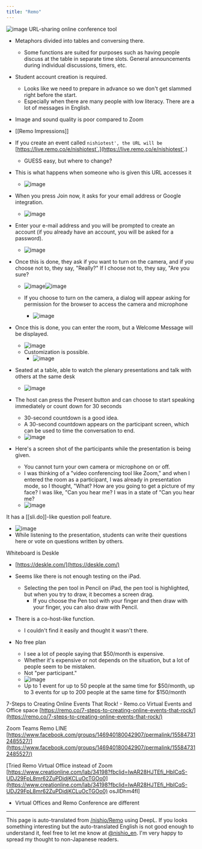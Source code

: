 ```yaml
---
title: "Remo"
---
```


![image](https://gyazo.com/a3ced4a18799178a0a4a9fbdcd99435a/thumb/1000)
URL-sharing online conference tool
- Metaphors divided into tables and conversing there.
    - Some functions are suited for purposes such as having people discuss at the table in separate time slots. General announcements during individual discussions, timers, etc.
- Student account creation is required.
    - Looks like we need to prepare in advance so we don't get slammed right before the start.
    - Especially when there are many people with low literacy. There are a lot of messages in English.
- Image and sound quality is poor compared to Zoom

- [[Remo Impressions]]

- If you create an event called `nishiotest', the URL will be `[https://live.remo.co/e/nishiotest`.](https://live.remo.co/e/nishiotest`.)
    - GUESS easy, but where to change?
- This is what happens when someone who is given this URL accesses it
    - ![image](https://gyazo.com/e2257e4d6a072c2c2ac8b7435ee4002c/thumb/1000)
- When you press Join now, it asks for your email address or Google integration.
    - ![image](https://gyazo.com/b415033bb8877518e0d982e331527529/thumb/1000)
- Enter your e-mail address and you will be prompted to create an account (if you already have an account, you will be asked for a password).
    - ![image](https://gyazo.com/e4351e4024566f457d77646a458cc1a7/thumb/1000)
- Once this is done, they ask if you want to turn on the camera, and if you choose not to, they say, "Really?" If I choose not to, they say, "Are you sure?
    - ![image](https://gyazo.com/0720eabf496e1da63af6224bdb39b17f/thumb/1000)![image](https://gyazo.com/c8ece4ed51dec5986f5032d7431b0e09/thumb/1000)

    - If you choose to turn on the camera, a dialog will appear asking for permission for the browser to access the camera and microphone
        - ![image](https://gyazo.com/975b611cdfb44b8a938e081a83909f82/thumb/1000)

- Once this is done, you can enter the room, but a Welcome Message will be displayed.
    - ![image](https://gyazo.com/24c8fc08433f2dcbdc2621ced1d17850/thumb/1000)
    - Customization is possible.
        - ![image](https://gyazo.com/e14fab9f2563a05c81daa4ff53b661d9/thumb/1000)

- Seated at a table, able to watch the plenary presentations and talk with others at the same desk
    - ![image](https://gyazo.com/a3ced4a18799178a0a4a9fbdcd99435a/thumb/1000)
- The host can press the Present button and can choose to start speaking immediately or count down for 30 seconds
    - 30-second countdown is a good idea.
    - A 30-second countdown appears on the participant screen, which can be used to time the conversation to end.
    - ![image](https://gyazo.com/c9fcadceba6babbf7753957ba2b69a71/thumb/1000)
- Here's a screen shot of the participants while the presentation is being given.
    - You cannot turn your own camera or microphone on or off.
    - I was thinking of a "video conferencing tool like Zoom," and when I entered the room as a participant, I was already in presentation mode, so I thought, "What? How are you going to get a picture of my face? I was like, "Can you hear me? I was in a state of "Can you hear me?
    - ![image](https://gyazo.com/df7be1301c2b6a5c9be03a178c288660/thumb/1000)


It has a [[sli.do]]-like question poll feature.
- ![image](https://gyazo.com/9f478827ffd7af4fe622fdfa3e9ddbde/thumb/1000)
- While listening to the presentation, students can write their questions here or vote on questions written by others.

Whiteboard is Deskle
- [https://deskle.com/](https://deskle.com/)
- Seems like there is not enough testing on the iPad.
    - Selecting the pen tool in Pencil on iPad, the pen tool is highlighted, but when you try to draw, it becomes a screen drag.
        - If you choose the Pen tool with your finger and then draw with your finger, you can also draw with Pencil.

- There is a co-host-like function.
    - I couldn't find it easily and thought it wasn't there.

- No free plan
    - I see a lot of people saying that $50/month is expensive.
    - Whether it's expensive or not depends on the situation, but a lot of people seem to be mistaken.
    - Not "per participant."
    - ![image](https://gyazo.com/1a21888d7c0a4f03e596fa29e2b6f191/thumb/1000)
    - Up to 1 event for up to 50 people at the same time for $50/month, up to 3 events for up to 200 people at the same time for $150/month


7-Steps to Creating Online Events That Rock! - Remo.co Virtual Events and Office space
[https://remo.co/7-steps-to-creating-online-events-that-rock/](https://remo.co/7-steps-to-creating-online-events-that-rock/)


Zoom Teams Remo LINE
[https://www.facebook.com/groups/146940180042907/permalink/155847312485527/](https://www.facebook.com/groups/146940180042907/permalink/155847312485527/)

[Tried Remo Virtual Office instead of Zoom [https://www.creationline.com/lab/34198?fbclid=IwAR28HJTEfi_HbICqS-UDJ29FpL8mr62ZuPDidjKCLuOcTGOo0](https://www.creationline.com/lab/34198?fbclid=IwAR28HJTEfi_HbICqS-UDJ29FpL8mr62ZuPDidjKCLuOcTGOo0) osJIDhm4fI]
- Virtual Offices and Remo Conference are different


---
This page is auto-translated from [/nishio/Remo](https://scrapbox.io/nishio/Remo) using DeepL. If you looks something interesting but the auto-translated English is not good enough to understand it, feel free to let me know at [@nishio_en](https://twitter.com/nishio_en). I'm very happy to spread my thought to non-Japanese readers.